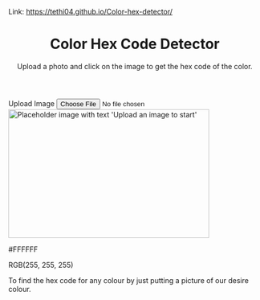 
  Link: https://tethi04.github.io/Color-hex-detector/
 </head>
 <body class="bg-gray-50 min-h-screen flex flex-col items-center p-4">
  <header class="w-full max-w-xl text-center mb-8">
   <h1 class="text-3xl font-bold text-gray-800 mb-2">
    Color Hex Code Detector
   </h1>
   <p class="text-gray-600">
    Upload a photo and click on the image to get the hex code of the color.
   </p>
  </header>
  <main class="w-full max-w-xl flex flex-col items-center space-y-6">
   <label class="cursor-pointer bg-blue-600 hover:bg-blue-700 text-white font-semibold py-2 px-4 rounded inline-flex items-center" for="image-upload">
    <i class="fas fa-upload mr-2">
    </i>
    Upload Image
    <input accept="image/*" aria-label="Upload an image to detect color" class="hidden" id="image-upload" type="file"/>
   </label>
   <div aria-label="Uploaded image container" class="relative w-full h-64 bg-gray-200 rounded-md overflow-hidden flex justify-center items-center" id="image-container">
    <img alt="Placeholder image with text 'Upload an image to start'" class="max-w-full max-h-full object-contain cursor-crosshair" height="256" id="uploaded-image" src="https://storage.googleapis.com/a1aa/image/50929422-3cb5-4ac6-f389-38f681e9de75.jpg" tabindex="0" width="400"/>
   </div>
   <div aria-atomic="true" aria-live="polite" class="w-full bg-white rounded-md shadow p-4 flex flex-col items-center space-y-3" id="color-info">
    <div aria-label="Detected color swatch" class="w-24 h-24 rounded-md border border-gray-300" id="color-swatch">
    </div>
    <div class="text-center">
     <p class="text-lg font-semibold text-gray-800" id="hex-code">
      #FFFFFF
     </p>
     <p class="text-sm text-gray-600" id="rgb-code">
      RGB(255, 255, 255)
  
To find the hex code for any colour by just putting a picture of our desire colour.
